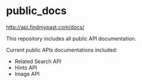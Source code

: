 # public_docs

http://api.findmypast.com/docs/

This repository includes all public API documentation.

Current public APIs documentations included:

- Related Search API
- Hints API
- Image API